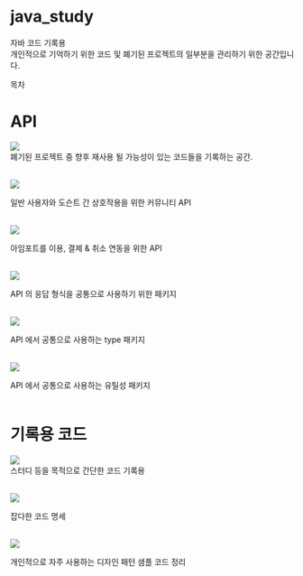 # java_study
자바 코드 기록용<br/>
개인적으로 기억하기 위한 코드 및 폐기된 프로젝트의 일부분을 관리하기 위한 공간입니다.

목차<br/>
<h1>API</h1>
<img src="https://img.shields.io/badge/api-FFCA28?style=flat-square&logo=java&logoColor=white"/> <br/>
<div>폐기된 프로젝트 중 향후 재사용 될 가능성이 있는 코드들을 기록하는 공간.</div><br/>

<img src="https://img.shields.io/badge/community.board-FFCA28?style=flat-square&logo=java&logoColor=white"/> <br/>
<div>일반 사용자와 도슨트 간 상호작용을 위한 커뮤니티 API</div><br/>

<img src="https://img.shields.io/badge/payment-FFCA28?style=flat-square&logo=java&logoColor=white"/> <br/>
<div>아임포트를 이용, 결제 & 취소 연동을 위한 API</div><br/>

<img src="https://img.shields.io/badge/result-FFCA28?style=flat-square&logo=java&logoColor=white"/> <br/>
<div>API 의 응답 형식을 공통으로 사용하기 위한 패키지</div><br/>

<img src="https://img.shields.io/badge/type-FFCA28?style=flat-square&logo=java&logoColor=white"/> <br/>
<div>API 에서 공통으로 사용하는 type 패키지</div><br/>

<img src="https://img.shields.io/badge/utils-FFCA28?style=flat-square&logo=java&logoColor=white"/> <br/>
<div>API 에서 공통으로 사용하는 유틸성 패키지</div><br/>

<h1>기록용 코드</h1>
<img src="https://img.shields.io/badge/simple-FFCA28?style=flat-square&logo=java&logoColor=white"/> <br/>
<div>스터디 등을 목적으로 간단한 코드 기록용</div><br/>

<img src="https://img.shields.io/badge/code-FFCA28?style=flat-square&logo=java&logoColor=white"/> <br/>
<div>잡다한 코드 명세</div><br/>

<img src="https://img.shields.io/badge/design-FFCA28?style=flat-square&logo=java&logoColor=white"/> <br/>
<div>개인적으로 자주 사용하는 디자인 패턴 샘플 코드 정리</div><br/>

